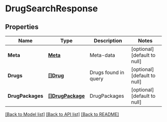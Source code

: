 # DrugSearchResponse

## Properties
Name | Type | Description | Notes
------------ | ------------- | ------------- | -------------
**Meta** | [**Meta**](Meta.md) | Meta-data | [optional] [default to null]
**Drugs** | [**[]Drug**](Drug.md) | Drugs found in query | [optional] [default to null]
**DrugPackages** | [**[]DrugPackage**](DrugPackage.md) | DrugPackages | [optional] [default to null]

[[Back to Model list]](../README.md#documentation-for-models) [[Back to API list]](../README.md#documentation-for-api-endpoints) [[Back to README]](../README.md)


